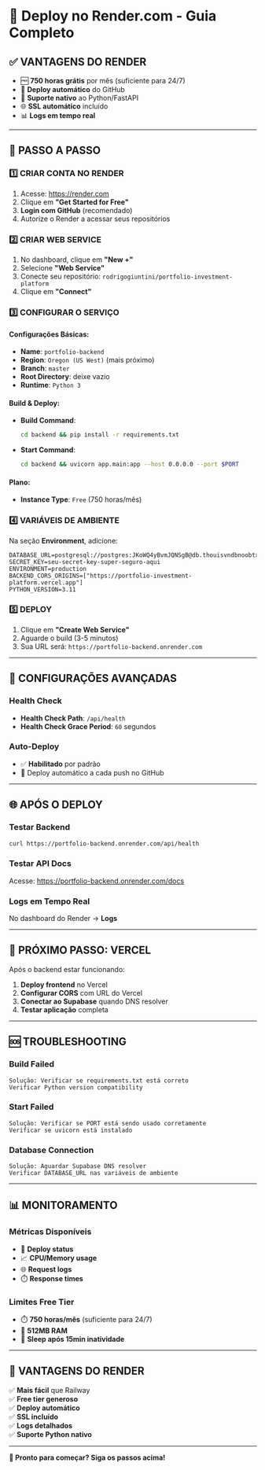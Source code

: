 # 🚀 Deploy no Render.com - Guia Completo

## ✅ **VANTAGENS DO RENDER**
- 🆓 **750 horas grátis** por mês (suficiente para 24/7)
- 🔄 **Deploy automático** do GitHub
- 🐍 **Suporte nativo** ao Python/FastAPI
- 🌐 **SSL automático** incluído
- 📊 **Logs em tempo real**

---

## 🎯 **PASSO A PASSO**

### **1️⃣ CRIAR CONTA NO RENDER**
1. Acesse: https://render.com
2. Clique em **"Get Started for Free"**
3. **Login com GitHub** (recomendado)
4. Autorize o Render a acessar seus repositórios

### **2️⃣ CRIAR WEB SERVICE**
1. No dashboard, clique em **"New +"**
2. Selecione **"Web Service"**
3. Conecte seu repositório: `rodrigogiuntini/portfolio-investment-platform`
4. Clique em **"Connect"**

### **3️⃣ CONFIGURAR O SERVIÇO**

#### **Configurações Básicas:**
- **Name**: `portfolio-backend`
- **Region**: `Oregon (US West)` (mais próximo)
- **Branch**: `master`
- **Root Directory**: deixe vazio
- **Runtime**: `Python 3`

#### **Build & Deploy:**
- **Build Command**: 
  ```bash
  cd backend && pip install -r requirements.txt
  ```
- **Start Command**: 
  ```bash
  cd backend && uvicorn app.main:app --host 0.0.0.0 --port $PORT
  ```

#### **Plano:**
- **Instance Type**: `Free` (750 horas/mês)

### **4️⃣ VARIÁVEIS DE AMBIENTE**

Na seção **Environment**, adicione:

```env
DATABASE_URL=postgresql://postgres:JKoWQ4yBvmJQNSgB@db.thouisvndbnoobtxvzmb.supabase.co:5432/postgres
SECRET_KEY=seu-secret-key-super-seguro-aqui
ENVIRONMENT=production
BACKEND_CORS_ORIGINS=["https://portfolio-investment-platform.vercel.app"]
PYTHON_VERSION=3.11
```

### **5️⃣ DEPLOY**
1. Clique em **"Create Web Service"**
2. Aguarde o build (3-5 minutos)
3. Sua URL será: `https://portfolio-backend.onrender.com`

---

## 🔧 **CONFIGURAÇÕES AVANÇADAS**

### **Health Check**
- **Health Check Path**: `/api/health`
- **Health Check Grace Period**: `60` segundos

### **Auto-Deploy**
- ✅ **Habilitado** por padrão
- 🔄 Deploy automático a cada push no GitHub

---

## 🌐 **APÓS O DEPLOY**

### **Testar Backend**
```bash
curl https://portfolio-backend.onrender.com/api/health
```

### **Testar API Docs**
Acesse: https://portfolio-backend.onrender.com/docs

### **Logs em Tempo Real**
No dashboard do Render → **Logs**

---

## 🚀 **PRÓXIMO PASSO: VERCEL**

Após o backend estar funcionando:

1. **Deploy frontend** no Vercel
2. **Configurar CORS** com URL do Vercel
3. **Conectar ao Supabase** quando DNS resolver
4. **Testar aplicação** completa

---

## 🆘 **TROUBLESHOOTING**

### **Build Failed**
```
Solução: Verificar se requirements.txt está correto
Verificar Python version compatibility
```

### **Start Failed**
```
Solução: Verificar se PORT está sendo usado corretamente
Verificar se uvicorn está instalado
```

### **Database Connection**
```
Solução: Aguardar Supabase DNS resolver
Verificar DATABASE_URL nas variáveis de ambiente
```

---

## 📊 **MONITORAMENTO**

### **Métricas Disponíveis**
- 🔄 **Deploy status**
- 📈 **CPU/Memory usage**
- 🌐 **Request logs**
- ⏱️ **Response times**

### **Limites Free Tier**
- ⏱️ **750 horas/mês** (suficiente para 24/7)
- 💾 **512MB RAM**
- 🔄 **Sleep após 15min inatividade**

---

## 🎉 **VANTAGENS DO RENDER**

✅ **Mais fácil** que Railway  
✅ **Free tier generoso**  
✅ **Deploy automático**  
✅ **SSL incluído**  
✅ **Logs detalhados**  
✅ **Suporte Python nativo**  

---

**🚀 Pronto para começar? Siga os passos acima!**
